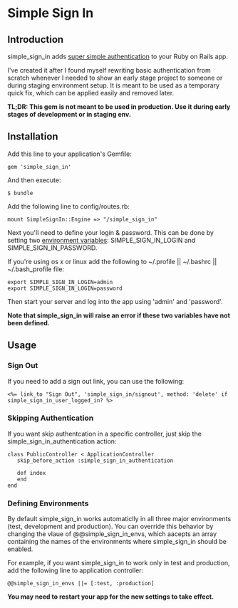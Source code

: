 # Simple Sign In

## Introduction

simple_sign_in adds [super simple authentication](http://railscasts.com/episodes/21-super-simple-authentication) to your Ruby on Rails app.

I've created it after I found myself rewriting basic authentication from scratch whenever I needed to show an early stage project to someone or during staging environment setup. It is meant to be used as a temporary quick fix, which can be applied easily and removed later.

**TL;DR: This gem is not meant to be used in production. Use it during
early stages of development or in staging env.**

## Installation

Add this line to your application's Gemfile:

    gem 'simple_sign_in'

And then execute:

    $ bundle

Add the following line to config/routes.rb:

    mount SimpleSignIn::Engine => "/simple_sign_in"

Next you'll need to define your login & password. This can be done by setting two [environment variables](http://en.wikipedia.org/wiki/Environment_variable): SIMPLE_SIGN_IN_LOGIN and SIMPLE_SIGN_IN_PASSWORD.

If you're using os x or linux add the following to ~/.profile || ~/.bashrc || ~/.bash_profile file:

    export SIMPLE_SIGN_IN_LOGIN=admin
    export SIMPLE_SIGN_IN_LOGIN=password
    
Then start your server and log into the app using 'admin' and 'password'.

**Note that simple_sign_in will raise an error if these two variables have not been defined.**

## Usage

### Sign Out

If you need to add a sign out link, you can use the following:

    <%= link_to "Sign Out", 'simple_sign_in/signout', method: 'delete' if simple_sign_in_user_logged_in? %>

### Skipping Authentication

If you want skip authentcation in a specific controller, just skip the simple_sign_in_authentication action:

    class PublicController < ApplicationController
       skip_before_action :simple_sign_in_authentication

       def index
       end
    end

### Defining Environments

By default simple_sign_in works automaticlly in all three major environments (test, development and production). You can override this behavior by changing the vlaue of @@simple_sign_in_envs, which aacepts an array containing the names of the environments where simple_sign_in should be enabled.

For example, if you want simple_sign_in to work only in test and production, add the following line to application controller:

    @@simple_sign_in_envs ||= [:test, :production]

**You may need to restart your app for the new settings to take effect.**
